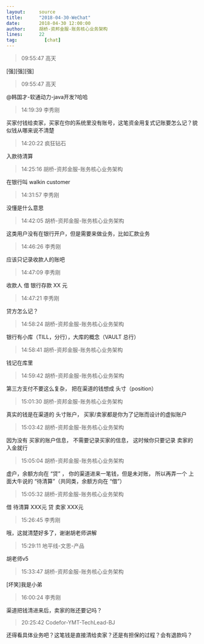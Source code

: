 ```yaml
---
layout:     source 
title:      "2018-04-30-WeChat"
date:       2018-04-30 12:00:00
author:     胡桥-资邦金服-账务核心业务架构
lines:      22 
tag:		  [chat]
---
```

> 09:55:47  高天  
   
[强][强][强]  
   
> 09:55:47  高天  
   
@韩国才-软通动力-java开发?哈哈  
   
> 14:19:39  李秀刚  
   
买家付钱给卖家，买家在你的系统里没有账号，这笔资金用复式记账要怎么记？貌似钱从哪来说不清楚  
   
> 14:20:22  疯狂钻石  
   
入款待清算  
   
> 14:25:16  胡桥-资邦金服-账务核心业务架构  
   
在银行叫 walkin customer  
   
> 14:31:57  李秀刚  
   
没懂是什么意思  
   
> 14:42:05  胡桥-资邦金服-账务核心业务架构  
   
这类用户没有在银行开户，但是需要来做业务，比如汇款业务  
   
> 14:46:26  李秀刚  
   
应该只记录收款人的账吧  
   
> 14:47:09  李秀刚  
   
收款人    借 银行存款  XX 元  
   
> 14:47:21  李秀刚  
   
贷方怎么记？  
   
> 14:58:24  胡桥-资邦金服-账务核心业务架构  
   
银行有小库（TILL，分行），大库的概念（VAULT 总行）  
   
> 14:58:41  胡桥-资邦金服-账务核心业务架构  
   
钱记在库里  
   
> 14:59:42  胡桥-资邦金服-账务核心业务架构  
   
第三方支付不要这么复杂， 把在渠道的钱想成 头寸（position）  
   
> 15:01:30  胡桥-资邦金服-账务核心业务架构  
   
真实的钱是在渠道的 头寸账户， 买家/卖家都是你为了记账而设计的虚拟账户  
   
> 15:03:42  胡桥-资邦金服-账务核心业务架构  
   
因为没有 买家的账户信息， 不需要记录买家的信息， 这时候你只要记录 卖家的入金就行  
   
> 15:05:04  胡桥-资邦金服-账务核心业务架构  
   
虚户，余额方向在 “贷” ， 你的渠道进来一笔钱，但是未对账， 所以再弄一个  上面大牛说的 “待清算”（共同类，余额方向在 “借”）  
   
> 15:05:32  胡桥-资邦金服-账务核心业务架构  
   
借 待清算  XXX元       贷   卖家   XXX元  
   
> 15:26:45  李秀刚  
   
哦，这就清楚好多了，谢谢胡老师讲解  
   
> 15:29:11  地平线-文思-产品  
   
胡老师v5  
   
> 15:33:47  胡桥-资邦金服-账务核心业务架构  
   
[坏笑]我是小弟  
   
> 16:00:24  李秀刚  
   
渠道把钱清进来后，卖家的账还要记吗？  
   
> 20:25:42  Codefor-YMT-TechLead-BJ  
   
还得看具体业务吧？这笔钱是直接清给卖家？还是有担保的过程？会有退款吗？  
   
